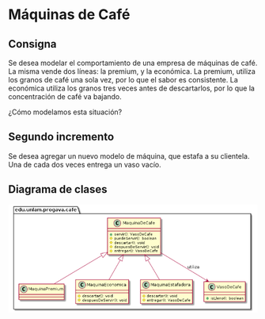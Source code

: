 # Máquinas de Café

## Consigna

Se desea modelar el comportamiento de una empresa de máquinas de café. La misma vende dos líneas: la premium, y la económica. La premium, utiliza los granos de café una sola vez, por lo que el sabor es consistente. La económica utiliza los granos tres veces antes de descartarlos, por lo que la concentración de café va bajando.

¿Cómo modelamos esta situación?

## Segundo incremento

Se desea agregar un nuevo modelo de máquina, que estafa a su clientela. Una de cada dos veces entrega un vaso vacío.

## Diagrama de clases

![diagrama](diagrama.png)